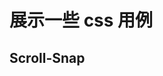 <script setup>
import ScrollSnap from './components/ScrollSnap.vue'
</script>

# 展示一些 css 用例

## Scroll-Snap

<ScrollSnap />
